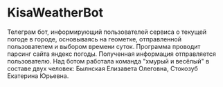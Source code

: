 # KisaWeatherBot
Телеграм бот, информирующий пользователей сервиса о текущей погоде в городе, основываясь на геометке, отправленной пользователем и выбором времени суток. 
Программа проводит парсинг сайта яндекс погоды. Полученная информация отправляется пользователю.
Над ботом работала команда "хмурый и весёлый" в составе двух человек: Былнская Елизавета Олеговна, Стокозуб Екатерина Юрьевна.
